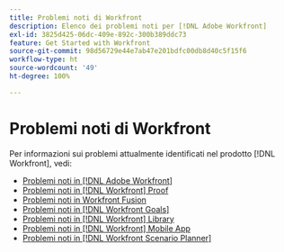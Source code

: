 ```yaml
---
title: Problemi noti di Workfront
description: Elenco dei problemi noti per [!DNL Adobe Workfront]
exl-id: 3825d425-06dc-409e-892c-300b389ddc73
feature: Get Started with Workfront
source-git-commit: 98d56729e44e7ab47e201bdfc00db8d40c5f15f6
workflow-type: ht
source-wordcount: '49'
ht-degree: 100%

---
```


# Problemi noti di Workfront

Per informazioni sui problemi attualmente identificati nel prodotto [!DNL Workfront], vedi:

* [Problemi noti in  [!DNL Adobe Workfront]](newworkfrontexperience.md)
* [Problemi noti in  [!DNL Workfront]  Proof](workfrontproof.md)
* [Problemi noti in Workfront Fusion](workfrontfusion.md)
* [Problemi noti in  [!DNL Workfront Goals]](workfrontgoals.md)
* [Problemi noti in  [!DNL Workfront]  Library](workfrontlibrary.md)
* [Problemi noti in  [!DNL Workfront]  Mobile App](workfrontmobile.md)
* [Problemi noti in  [!DNL Workfront Scenario Planner]](workfrontscenarioplanner.md)
